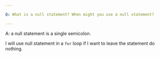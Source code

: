 ```yaml
---

Q: What is a null statement? When might you use a null statement?

---
```


A: a null statement is a single semicolon.

I will use null statement in a `for` loop if I want to leave the statement do nothing.